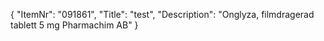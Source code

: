 {
  "ItemNr": "091861",
  "Title": "test",
  "Description": "Onglyza, filmdragerad tablett 5 mg Pharmachim AB"
}